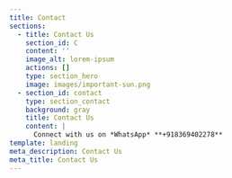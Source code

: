 ```yaml
---
title: Contact
sections:
  - title: Contact Us
    section_id: C
    content: ''
    image_alt: lorem-ipsum
    actions: []
    type: section_hero
    image: images/important-sun.png
  - section_id: contact
    type: section_contact
    background: gray
    title: Contact Us
    content: |
      Connect with us on *WhatsApp* **+918369402278**
template: landing
meta_description: Contact Us
meta_title: Contact Us
---
```

